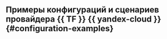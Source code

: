 ## Примеры конфигураций и сценариев провайдера {{ TF }} {{ yandex-cloud }} {#configuration-examples}
